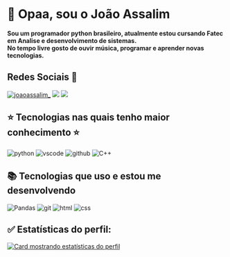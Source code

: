# :space_invader: Opaa, sou o João Assalim

__Sou um programador python brasileiro, atualmente estou cursando Fatec em Analise e desenvolvimento de sistemas.<br>
No tempo livre gosto de ouvir música, programar e aprender novas tecnologias.__



## Redes Sociais 📲 ##
<div style="display: inline_block">
    <a href="https://instagram.com/joaoassalim_"><img src="https://img.shields.io/badge/Instagram-100000?style=for-the-badge&logo=instagram&logoColor=purple" alt="joaoassalim_" /></a>
    <a href="https://www.linkedin.com/in/joaoassalim/"><img src="https://img.shields.io/badge/LinkedIn-100000?style=for-the-badge&logo=linkedIn&logoColor=blue" /></a>
    <a href="https://wa.me/+55014997290453"><img src="https://img.shields.io/badge/WhatsApp-100000?style=for-the-badge&logo=WhatsApp&logoColor=green" /></a>
</div>


## :star: Tecnologias nas quais tenho maior conhecimento :star: ##
  <div style="display: inline_block">
     <img align="center" alt="python" src="https://img.shields.io/badge/Python-16537e?style=for-the-badge&logo=python&logoColor=yellow" />
     <img align="center" alt="vscode" src="https://img.shields.io/badge/VsCode-16537e?style=for-the-badge&logo=VisualStudioCode&logoColor=blue"/>
     <img align="center" alt="github" src="https://img.shields.io/badge/GitHub-16537e?style=for-the-badge&logo=github&logoColor=white" />
     <img align="center" alt="C++" src="https://img.shields.io/badge/C++-16537e?style=for-the-badge&logo=Cplusplus&logoColor=purple" />
 </div>
 
 ## :books: Tecnologias que uso e estou me desenvolvendo ##
 <div style="display: inline_block">
     <img align="center" alt="Pandas" src="https://img.shields.io/badge/Pandas-16537e?style=for-the-badge&logo=Pandas&logoColor=blue" />
     <img align="center" alt="git" src="https://img.shields.io/badge/Git-16537e?style=for-the-badge&logo=git&logoColor=orange" />
     <img align="center" alt="html" src="https://img.shields.io/badge/HTML5-16537e?style=for-the-badge&logo=HTML5&logoColor=orange" />
     <img align="center" alt="css" src="https://img.shields.io/badge/CSS3-16537e?style=for-the-badge&logo=CSS3&logoColor=blue" />
</div>
  
## :white_check_mark: Estatísticas do perfil: ##

[![Card mostrando estatísticas do perfil](https://github-profile-summary-cards.vercel.app/api/cards/profile-details?username=JoaoAssalim&theme=solarized_dark)](#)


